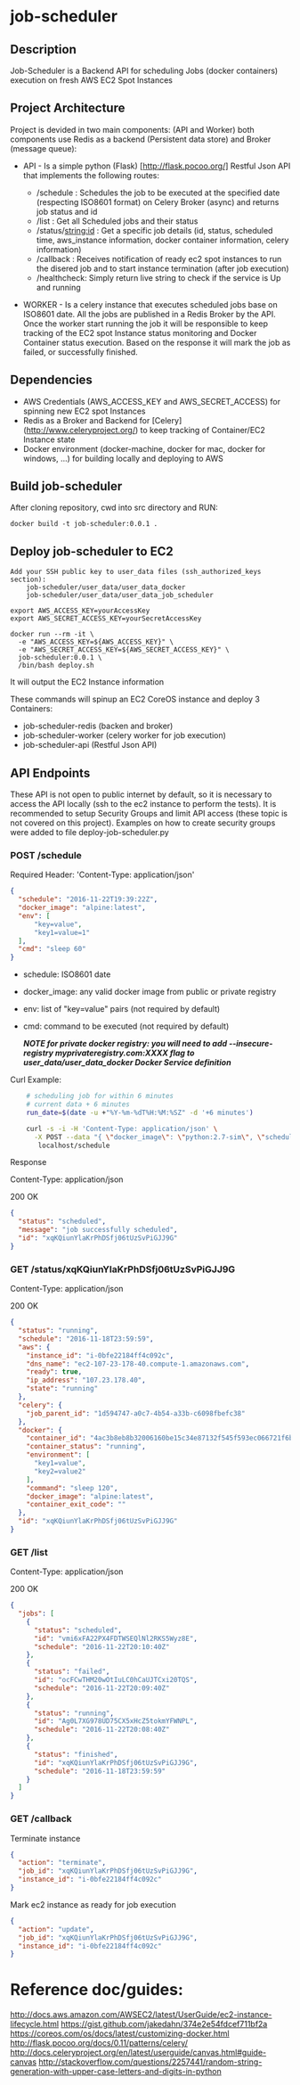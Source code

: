 # job-scheduler

## Description
Job-Scheduler is a Backend API for scheduling Jobs (docker containers) execution on fresh AWS EC2 Spot Instances

## Project Architecture
Project is devided in two main components: (API and Worker) both components use Redis as a backend (Persistent data store) and Broker (message queue):

- API - Is a simple python (Flask) [http://flask.pocoo.org/] Restful Json API that implements the following routes:

    * /schedule   : Schedules the job to be executed at the specified date (respecting ISO8601 format) on Celery Broker (async) and returns job status and id
    * /list       : Get all Scheduled jobs and their status  
    * /status/<string:id> : Get a specific job details (id, status, scheduled time, aws\_instance information, docker container information, celery information)
    * /callback   : Receives notification of ready ec2 spot instances to run the disered job and to start instance termination (after job execution)
    * /healthcheck: Simply return live string to check if the service is Up and running

- WORKER - Is a celery instance that executes scheduled jobs base on ISO8601 date. All the jobs are published in a Redis Broker by the API. Once the worker start running the job it will be responsible to keep tracking of the EC2 spot Instance status monitoring and Docker Container status execution. Based on the response it will mark the job as failed, or successfully finished.

## Dependencies

- AWS Credentials (AWS_ACCESS_KEY and AWS_SECRET_ACCESS) for spinning new EC2 spot Instances
- Redis as a Broker and Backend for [Celery] (http://www.celeryproject.org/) to keep tracking of Container/EC2 Instance state
- Docker environment (docker-machine, docker for mac,  docker for windows, ...) for building locally and deploying to AWS

## Build job-scheduler

After cloning repository, cwd into src directory and RUN:

    docker build -t job-scheduler:0.0.1 .

## Deploy job-scheduler to EC2

    Add your SSH public key to user_data files (ssh_authorized_keys section):
        job-scheduler/user_data/user_data_docker
        job-scheduler/user_data/user_data_job_scheduler

    export AWS_ACCESS_KEY=yourAccessKey
    export AWS_SECRET_ACCESS_KEY=yourSecretAccessKey

    docker run --rm -it \
      -e "AWS_ACCESS_KEY=${AWS_ACCESS_KEY}" \
      -e "AWS_SECRET_ACCESS_KEY=${AWS_SECRET_ACCESS_KEY}" \
      job-scheduler:0.0.1 \
      /bin/bash deploy.sh

It will output the EC2 Instance information

These commands will spinup an EC2 CoreOS instance and deploy 3 Containers:

- job-scheduler-redis (backen and broker)
- job-scheduler-worker (celery worker for job execution)
- job-scheduler-api (Restful Json API)

## API Endpoints
These API is not open to public internet by default, so it is necessary to access the API locally (ssh to the ec2 instance to perform the tests).
It is recommended to setup Security Groups and limit API access (these topic is not covered on this project).
Examples on how to create security groups were added to file deploy-job-scheduler.py

### POST /schedule

Required Header: 'Content-Type: application/json'

```json
{
  "schedule": "2016-11-22T19:39:22Z",
  "docker_image": "alpine:latest",
  "env": [
      "key=value",
      "key1=value=1"
  ],
  "cmd": "sleep 60"
}
```
- schedule: ISO8601 date
- docker_image: any valid docker image from public or private registry
- env: list of "key=value" pairs (not required by default)
- cmd: command to be executed (not required by default)

    ***NOTE for private docker registry: you will need to add --insecure-registry myprivateregistry.com:XXXX flag to user_data/user_data_docker Docker Service definition***

Curl Example:

```bash
    # scheduling job for within 6 minutes
    # current data + 6 minutes
    run_date=$(date -u +"%Y-%m-%dT%H:%M:%SZ" -d '+6 minutes')

    curl -s -i -H 'Content-Type: application/json' \
      -X POST --data "{ \"docker_image\": \"python:2.7-sim\", \"schedule\": \"${run_date}\", \"env\": [\"key1=value\", \"key2=value2\"] }" \
       localhost/schedule
```

Response

Content-Type: application/json

200 OK

```json
{
  "status": "scheduled",
  "message": "job successfully scheduled",
  "id": "xqKQiunYlaKrPhDSfj06tUzSvPiGJJ9G"
}
```

### GET /status/xqKQiunYlaKrPhDSfj06tUzSvPiGJJ9G

Content-Type: application/json

200 OK
```json
{
  "status": "running",
  "schedule": "2016-11-18T23:59:59",
  "aws": {
    "instance_id": "i-0bfe22184ff4c092c",
    "dns_name": "ec2-107-23-178-40.compute-1.amazonaws.com",
    "ready": true,
    "ip_address": "107.23.178.40",
    "state": "running"
  },
  "celery": {
    "job_parent_id": "1d594747-a0c7-4b54-a33b-c6098fbefc38"
  },
  "docker": {
    "container_id": "4ac3b8eb8b32006160be15c34e87132f545f593ec066721f6bb1582a04f6765a",
    "container_status": "running",
    "environment": [
      "key1=value",
      "key2=value2"
    ],
    "command": "sleep 120",
    "docker_image": "alpine:latest",
    "container_exit_code": ""
  },
  "id": "xqKQiunYlaKrPhDSfj06tUzSvPiGJJ9G"
}
```

### GET /list

Content-Type: application/json

200 OK
```json
{
  "jobs": [
    {
      "status": "scheduled",
      "id": "vmi6xFA22PX4FDTWSEQlNl2RKS5Wyz8E",
      "schedule": "2016-11-22T20:10:40Z"
    },
    {
      "status": "failed",
      "id": "ocFCwTHM20wOtIuLC0hCaUJTCxi20TQS",
      "schedule": "2016-11-22T20:09:40Z"
    },
    {
      "status": "running",
      "id": "Ag0L7XG978UD75CX5xHcZ5tokmYFWNPL",
      "schedule": "2016-11-22T20:08:40Z"
    },
    {
      "status": "finished",
      "id": "xqKQiunYlaKrPhDSfj06tUzSvPiGJJ9G",
      "schedule": "2016-11-18T23:59:59"
    }
  ]
}
```

### GET /callback

Terminate instance

```json
{
  "action": "terminate",
  "job_id": "xqKQiunYlaKrPhDSfj06tUzSvPiGJJ9G",
  "instance_id": "i-0bfe22184ff4c092c"
}
```

Mark ec2 instance as ready for job execution

```json
{
  "action": "update",
  "job_id": "xqKQiunYlaKrPhDSfj06tUzSvPiGJJ9G",
  "instance_id": "i-0bfe22184ff4c092c"
}
```


# Reference doc/guides:
http://docs.aws.amazon.com/AWSEC2/latest/UserGuide/ec2-instance-lifecycle.html
https://gist.github.com/jakedahn/374e2e54fdcef711bf2a
https://coreos.com/os/docs/latest/customizing-docker.html
http://flask.pocoo.org/docs/0.11/patterns/celery/
http://docs.celeryproject.org/en/latest/userguide/canvas.html#guide-canvas
http://stackoverflow.com/questions/2257441/random-string-generation-with-upper-case-letters-and-digits-in-python
